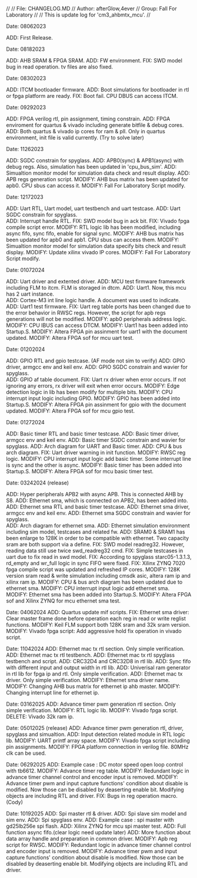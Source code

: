 >>>>>>>>>>>>>>>>>>>>>>>>>>>>>>>>>>>>>>>>>>>>>>>>>>>>>>>>>>>>>>>>>>>>>>>>>>>>>>>>>>>>>>>>>>>>>>>>>>>
//
//	File: CHANGELOG.MD
//	Author: afterGlow,4ever
//	Group: Fall For Laboratory
//
// 	This is update log for 'cm3_ahbmtx_mcu'.
//
>>>>>>>>>>>>>>>>>>>>>>>>>>>>>>>>>>>>>>>>>>>>>>>>>>>>>>>>>>>>>>>>>>>>>>>>>>>>>>>>>>>>>>>>>>>>>>>>>>>

>>>>>>>>>>>>>>>>>>>>>>>>>>>>>>>>>>>>>>>>>>>>>>>>>>>>>>>>>>>>>>>>>>>>>>>>>>>>>>>>>>>>>>>>>>>>>>>>>>>

Date: 08062023

ADD:		First Release.

>>>>>>>>>>>>>>>>>>>>>>>>>>>>>>>>>>>>>>>>>>>>>>>>>>>>>>>>>>>>>>>>>>>>>>>>>>>>>>>>>>>>>>>>>>>>>>>>>>>

Date: 08182023

ADD:		AHB SRAM & FPGA SRAM.
ADD:		FW environment.
FIX:		SWD model bug in read operation. tv files are also fixed.	

>>>>>>>>>>>>>>>>>>>>>>>>>>>>>>>>>>>>>>>>>>>>>>>>>>>>>>>>>>>>>>>>>>>>>>>>>>>>>>>>>>>>>>>>>>>>>>>>>>>

Date: 08302023

ADD:    ITCM bootloader firmware.
ADD:		Boot simulations for bootloader in rtl or fpga platform are ready.
FIX:		Boot fail. CPU DBUS can access ITCM.	

>>>>>>>>>>>>>>>>>>>>>>>>>>>>>>>>>>>>>>>>>>>>>>>>>>>>>>>>>>>>>>>>>>>>>>>>>>>>>>>>>>>>>>>>>>>>>>>>>>>

Date: 09292023

ADD:		FPGA verilog rtl, pin assignment, timing constrain.
ADD:    FPGA enviroment for quartus & vivado including generate bitfile & debug cores.
ADD:		Both quartus & vivado ip cores for ram & pll. Only in quartus environment, init file is valid currently.
(Try to solve later)

>>>>>>>>>>>>>>>>>>>>>>>>>>>>>>>>>>>>>>>>>>>>>>>>>>>>>>>>>>>>>>>>>>>>>>>>>>>>>>>>>>>>>>>>>>>>>>>>>>>

Date: 11262023

ADD:		SGDC constrain for spyglass.
ADD:    APB0(sync) & APB1(async) with debug regs. Also, simulation has been updated in 'cpu_bus_sim'.
ADD:		Simualtion monitor model for simulation data check and result display.
ADD:		APB regs generation script.
MODIFY:	AHB bus matrix has been updated for apb0. CPU sbus can access it.
MODIFY:	Fall For Laboratory Script modify.

>>>>>>>>>>>>>>>>>>>>>>>>>>>>>>>>>>>>>>>>>>>>>>>>>>>>>>>>>>>>>>>>>>>>>>>>>>>>>>>>>>>>>>>>>>>>>>>>>>>

Date: 12172023

ADD:    Uart RTL, Uart model, uart testbench and uart testcase.
ADD:		Uart SGDC constrain for spyglass.	
ADD:		Interrupt handle RTL.
FIX:		SWD model bug in ack bit.
FIX:		Vivado fpga compile script error.
MODIFY:	RTL logic lib has been modified, including async fifo, sync fifo, enable for signal sync.
MODIFY:	AHB bus matrix has been updated for apb0 and apb1. CPU sbus can access them.
MODIFY:	Simualtion monitor model for simulation data specify bits check and result display.
MODIFY:	Update xilinx vivado IP cores.
MODIFY:	Fall For Laboratory Script modify.

>>>>>>>>>>>>>>>>>>>>>>>>>>>>>>>>>>>>>>>>>>>>>>>>>>>>>>>>>>>>>>>>>>>>>>>>>>>>>>>>>>>>>>>>>>>>>>>>>>>

Date: 01072024

ADD:    Uart driver and extented driver.
ADD:		MCU test firmware framework including FLM to itcm. FLM is storaged in dtcm.
ADD:		Uart1. Now, this mcu has 2 uart instance.	
ADD:		Cortex-M3 int line logic handle. A document was used to indicate.
ADD:		Uart1 test firmware.
FIX:		Uart reg table ports has been changed due to the error behavior in RWSC regs. 
				However, the script for apb regs generations will not be modified.
MODIFY:	apb0 peripherals address logic.
MODIFY:	CPU IBUS can access DTCM.
MODIFY:	Uart1 has been added into Startup.S.
MODIFY:	Altera FPGA pin assinment for uart1 with the document updated.
MODIFY:	Altera FPGA sof for mcu uart test.

>>>>>>>>>>>>>>>>>>>>>>>>>>>>>>>>>>>>>>>>>>>>>>>>>>>>>>>>>>>>>>>>>>>>>>>>>>>>>>>>>>>>>>>>>>>>>>>>>>>

Date: 01202024

ADD:    GPIO RTL and gpio testcase. (AF mode not sim to verify)
ADD:    GPIO driver, armgcc env and keil env.
ADD:		GPIO SGDC constrain and wavier for spyglass.	
ADD:		GPIO af table document.
FIX:		Uart rx driver when error occurs. If not ignoring any errors, rx driver will exit when error occurs.
MODIFY:	Edge detection logic in lib has been modify for multiple bits.
MODIFY:	CPU interrupt input logic including GPIO.
MODIFY:	GPIO has been added into Startup.S.
MODIFY:	Altera FPGA pin assinment for gpio with the document updated.
MODIFY:	Altera FPGA sof for mcu gpio test.

>>>>>>>>>>>>>>>>>>>>>>>>>>>>>>>>>>>>>>>>>>>>>>>>>>>>>>>>>>>>>>>>>>>>>>>>>>>>>>>>>>>>>>>>>>>>>>>>>>>

Date: 01272024

ADD:    Basic timer RTL and basic timer testcase.
ADD:    Basic timer driver, armgcc env and keil env.
ADD:		Basic timer SGDC constrain and wavier for spyglass.	
ADD:		Arch diagram for UART and Basic timer.
ADD:		CPU & bus arch diagram.
FIX:		Uart driver warning in init function.
MODIFY:	RWSC reg logic.
MODIFY:	CPU interrupt input logic add basic timer. Some interrupt line is sync and the other is async.
MODIFY:	Basic timer has been added into Startup.S.
MODIFY:	Altera FPGA sof for mcu basic timer test.

>>>>>>>>>>>>>>>>>>>>>>>>>>>>>>>>>>>>>>>>>>>>>>>>>>>>>>>>>>>>>>>>>>>>>>>>>>>>>>>>>>>>>>>>>>>>>>>>>>>

Date: 03242024 (release)

ADD:    Hyper peripherals APB2 with async APB. This is connected AHB by S8.
ADD:		Ethernet sma, which is connected on APB2, has been added into.
ADD:    Ethernet sma RTL and basic timer testcase.
ADD:    Ethernet sma driver, armgcc env and keil env.
ADD:		Ethernet sma SGDC constrain and wavier for spyglass.	
ADD:		Arch diagram for ethernet sma.
ADD:		Ethernet simulation environment including sim model, testcases and related fw.
ADD:		SRAM0 & SRAM1 has been enlarge to 128K in order to be compatible with ethernet. Two capacity sram are both support via a define.
FIX:		SWD model readreg32. However, reading data still use twice swd_readreg32 cmd.
FIX:		Simple testcases in uart due to fix read in swd  model.
FIX:		According to spyglass starc05-1.3.1.3, rd_empty and wr_full logic in sync FIFO were fixed.
FIX:		Xilinx ZYNQ 7020 fpga compile script was updated and refreshed IP cores.
MODIFY:	128K version sram read & write simulation including cmsdk asic, altera ram ip and xilinx ram ip.
MODIFY:	CPU & bus arch diagram has been updated due to ethernet sma.
MODIFY:	CPU interrupt input logic add ethernet sma.
MODIFY:	Ethernet sma has been added into Startup.S.
MODIFY:	Altera FPGA sof and Xilinx ZYNQ for mcu ethernet sma test.

>>>>>>>>>>>>>>>>>>>>>>>>>>>>>>>>>>>>>>>>>>>>>>>>>>>>>>>>>>>>>>>>>>>>>>>>>>>>>>>>>>>>>>>>>>>>>>>>>>>

Date: 04062024
ADD:    Quartus update mif scripts.
FIX:		Ethernet sma driver: Clear master frame done before operation each reg in read or write reglist functions.
MODIFY:	Keil FLM support both 128K sram and 32k sram version.
MODIFY:	Vivado fpga script: Add aggressive hold fix operation in vivado script.

>>>>>>>>>>>>>>>>>>>>>>>>>>>>>>>>>>>>>>>>>>>>>>>>>>>>>>>>>>>>>>>>>>>>>>>>>>>>>>>>>>>>>>>>>>>>>>>>>>>

Date: 11042024
ADD:    Ethernet mac tx rtl section. Only simple verification.
ADD:    Ethernet mac tx rtl testbench.
ADD:    Ethernet mac tx rtl spyglass testbench and script.
ADD:    CRC32D4 and CRC32D8 in rtl lib.
ADD:    Sync fifo with different input and output width in rtl lib.
ADD:    Univerisal ram generator in rtl lib for fpga ip and rtl. Only simple verification.
ADD:    Ethernet mac tx driver. Only simple verification.
MODIFY:	Ethernet sma driver name.
MODIFY:	Changing AHB bus matrix for ethernet ip ahb master.
MODIFY:	Changing interrupt line for ethernet ip.

>>>>>>>>>>>>>>>>>>>>>>>>>>>>>>>>>>>>>>>>>>>>>>>>>>>>>>>>>>>>>>>>>>>>>>>>>>>>>>>>>>>>>>>>>>>>>>>>>>>

Date: 03162025
ADD:    Advance timer pwm generation rtl section. Only simple verification.
MODIFY:	RTL logic lib.
MODIFY:	Vivado fpga script.
DELETE:	Vivado 32k ram ip.

>>>>>>>>>>>>>>>>>>>>>>>>>>>>>>>>>>>>>>>>>>>>>>>>>>>>>>>>>>>>>>>>>>>>>>>>>>>>>>>>>>>>>>>>>>>>>>>>>>>

Date: 05012025 (release)
ADD:    Advance timer pwm generation rtl, driver, spyglass and simualtion.
ADD:		Input detection related module in RTL logic lib.
MODIFY:	UART printf array space. 
MODIFY:	Vivado fpga script including pin assignments.
MODIFY:	FPGA platform connection in verilog file. 80MHz clk can be used.

>>>>>>>>>>>>>>>>>>>>>>>>>>>>>>>>>>>>>>>>>>>>>>>>>>>>>>>>>>>>>>>>>>>>>>>>>>>>>>>>>>>>>>>>>>>>>>>>>>>

Date: 06292025
ADD:    Example case : DC motor speed open loop control with tb6612.
MODIFY:	Advance timer reg table.
MODIFY:	Redundant logic in advance timer channel control and encoder input is removed.
MODIFY:	Advance timer pwm and input capture functions' condition about disable is modified. 
				Now those can be disabled by deaserting enable bit.
				Modifying objects are including RTL and driver.
FIX:		Bugs in reg operation macro. (Cody)

>>>>>>>>>>>>>>>>>>>>>>>>>>>>>>>>>>>>>>>>>>>>>>>>>>>>>>>>>>>>>>>>>>>>>>>>>>>>>>>>>>>>>>>>>>>>>>>>>>>

Date: 10192025
ADD:		Spi master rtl & driver.
ADD:		Spi slave sim model and sim env.
ADD:		Spi spyglass env.
ADD:    Example case : spi master with gd25lb256e spi flash.
ADD:		Xilinx ZYNQ for mcu spi master test.
ADD:		Full function async fifo.(clear logic need update later)
ADD:		More function about data array handle and preparation in common driver.
MODIFY:	Apb reg script for RWSC.
MODIFY:	Redundant logic in advance timer channel control and encoder input is removed.
MODIFY:	Advance timer pwm and input capture functions' condition about disable is modified. 
				Now those can be disabled by deaserting enable bit.
				Modifying objects are including RTL and driver.

>>>>>>>>>>>>>>>>>>>>>>>>>>>>>>>>>>>>>>>>>>>>>>>>>>>>>>>>>>>>>>>>>>>>>>>>>>>>>>>>>>>>>>>>>>>>>>>>>>>